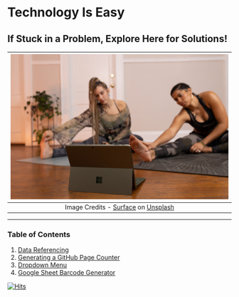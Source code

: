 # Technology Is Easy
## If Stuck in a Problem, Explore Here for Solutions!
| ![space-1.jpg](https://github.com/Tanu-N-Prabhu/TechIsEasy/blob/main/Img/surface-WWv6tTX6iZc-unsplash.jpg) | 
|:--:| 
| Image Credits - [Surface](https://unsplash.com/fr/@surface?utm_source=unsplash&utm_medium=referral&utm_content=creditCopyText) on [Unsplash](https://unsplash.com/photos/WWv6tTX6iZc?utm_source=unsplash&utm_medium=referral&utm_content=creditCopyText)|

---
### Table of Contents

1. [Data Referencing](https://github.com/Tanu-N-Prabhu/TechIsEasy/blob/main/Data_Referencing_Google_Sheets.md)
2. [Generating a GitHub Page Counter](https://github.com/Tanu-N-Prabhu/TechIsEasy/blob/main/Page_Counter.md)
3. [Dropdown Menu](https://github.com/Tanu-N-Prabhu/TechIsEasy/blob/main/Dropdown_Menu.md)
4. [Google Sheet Barcode Generator](https://github.com/Tanu-N-Prabhu/TechIsEasy/blob/main/Barcode_in_sheets.md)









[![Hits](https://hits.seeyoufarm.com/api/count/incr/badge.svg?url=https%3A%2F%2Fgithub.com%2FTanu-N-Prabhu%2FTechIsEasy&count_bg=%2379C83D&title_bg=%23555555&icon=&icon_color=%23E7E7E7&title=hits&edge_flat=false)](https://hits.seeyoufarm.com)
